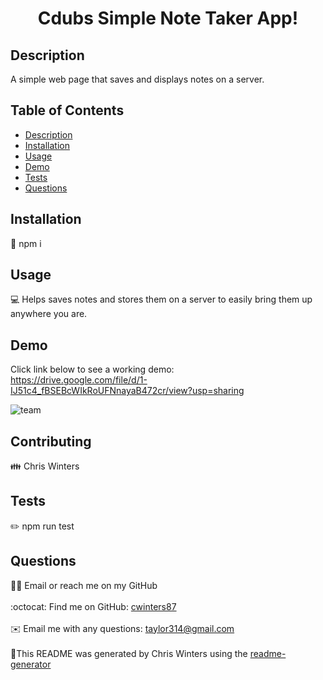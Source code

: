 
  <h1 align="center">Cdubs Simple Note Taker App!</h1>

## Description
A simple web page that saves and displays notes on a server.
## Table of Contents
- [Description](#description)
- [Installation](#installation)
- [Usage](#usage)
- [Demo](#demo)
- [Tests](#tests)
- [Questions](#questions)
## Installation
💾 npm i
## Usage
💻 Helps saves notes and stores them on a server to easily bring them up anywhere you are.
## Demo

Click link below to see a working demo: <br>
https://drive.google.com/file/d/1-IJ51c4_fBSEBcWIkRoUFNnayaB472cr/view?usp=sharing

![team](./images/team.png)

## Contributing
👪 Chris Winters
## Tests
✏️ npm run test
## Questions
🙋‍♂️ Email or reach me on my GitHub <br />
<br />
:octocat: Find me on GitHub: [cwinters87](https://github.com/cwinters87)<br />
<br />
✉️ Email me with any questions: taylor314@gmail.com<br /><br />
🌟This README was generated by Chris Winters using the [readme-generator](https://github.com/cwinters87/readme-generator)
